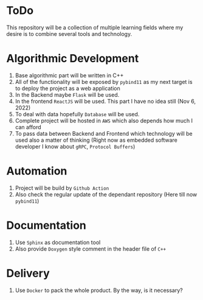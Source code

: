 ToDo
====
This repository will be a collection of multiple learning fields where my desire is to combine several tools and technology.

# Algorithmic Development

1. Base algorithmic part will be written in C++
1. All of the functionality will be exposed by `pybind11` as my next target is to deploy the project as a web application
1. In the Backend maybe `Flask` will be used.
1. In the frontend `ReactJS` will be used. This part I have no idea still (Nov 6, 2022)
1. To deal with data hopefully `Database` will be used.
1. Complete project will be hosted in `AWS` which also depends how much I can afford
1. To pass data between Backend and Frontend which technology will be used also a matter of thinking (Right now as embedded software developer I know about `gRPC`, `Protocol Buffers`)

# Automation

1. Project will be build by `Github Action`
1. Also check the regular update of the dependant repository (Here till now `pybind11`)

# Documentation

1. Use `Sphinx` as documentation tool
1. Also provide `Doxygen` style comment in the header file of `C++`

# Delivery

1. Use `Docker` to pack the whole product. By the way, is it necessary?
